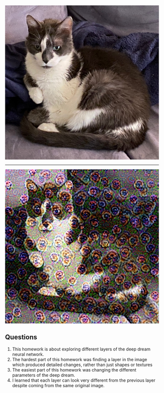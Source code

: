 ![cat](https://github.com/nkorzounUD/DSPS_NKorzoun/blob/main/HW9/cat.jpg) <br>
_______________________________________________
![cat_drean](https://github.com/nkorzounUD/DSPS_NKorzoun/blob/main/HW9/cat_dream.jpg)


## Questions
1. This homework is about exploring different layers of the deep dream neural network.
2. The hardest part of this homework was finding a layer in the image which produced detailed changes, rather than just shapes or textures
3. The easiest part of this homework was changing the different parameters of the deep dream.
4. I learned that each layer can look very different from the previous layer despite coming from the same original image.
